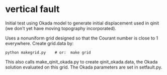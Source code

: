 
# vertical fault

Initial test using Okada model to generate initial displacement
used in qinit (we don't yet have moving topography incorporated).

Uses a nonuniform grid designed so that the Courant number is close to 1
everywhere.  Create grid.data by:

    python makegrid.py    # or:  make grid

This also calls make_qinit_okada.py to create qinit_okada.data, the Okada
solution evaluated on this grid.  The Okada parameters are set in 
setfault.py.


